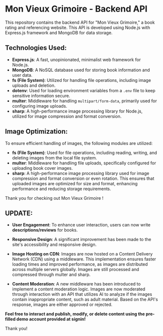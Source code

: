 # Mon Vieux Grimoire - Backend API

This repository contains the backend API for "Mon Vieux Grimoire," a book rating and referencing website. This API is developed using Node.js with Express.js framework and MongoDB for data storage.

## Technologies Used:
- **Express.js**: A fast, unopinionated, minimalist web framework for Node.js.
- **MongoDB**: A NoSQL database used for storing book information and user data.
- **fs (File System)**: Utilized for handling file operations, including image uploads and deletion.
- **dotenv**: Used for loading environment variables from a `.env` file to keep sensitive information secure.
- **multer**: Middleware for handling `multipart/form-data`, primarily used for configuring image uploads.
- **sharp**: A high-performance image processing library for Node.js, utilized for image compression and format conversion.


## Image Optimization:

To ensure efficient handling of images, the following modules are utilized:

- **fs (File System)**: Used for file operations, including reading, writing, and deleting images from the local file system.
- **multer**: Middleware for handling file uploads, specifically configured for uploading book cover images.
- **sharp**: A high-performance image processing library used for image compression and format conversion or even rotation. This ensures that uploaded images are optimized for size and format, enhancing performance and reducing storage requirements.

 Thank you for checking out Mon Vieux Grimoire ! 

## UPDATE:

- **User Engagement**: To enhance user interaction, users can now write **descriptions/reviews** for books. 

- **Responsive Design**: A significant improvement has been made to the site's accessibility and responsive design.

- **Image Hosting on CDN**: Images are now hosted on a Content Delivery Network (CDN) using a middleware. This implementation ensures faster loading times and improved performance, as images are distributed across multiple servers globally. Images are still processed and compressed through multer and sharp.

- **Content Moderation**: A new middleware has been introduced to implement a content moderation logic. Images are now moderated through interaction with an API that utilizes AI to analyze if the images contain inappropriate content, such as adult material. Based on the API's response, images are either approved or rejected. 

**Feel free to interact and publish, modify, or delete content using the pre-filled demo account provided at signin!**

Thank you!



